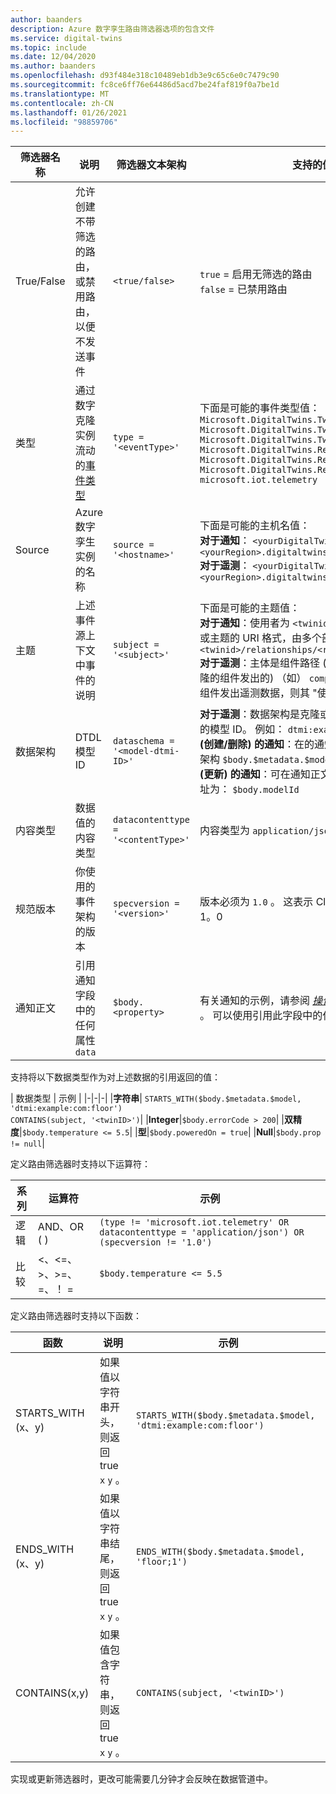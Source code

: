 ```yaml
---
author: baanders
description: Azure 数字孪生路由筛选器选项的包含文件
ms.service: digital-twins
ms.topic: include
ms.date: 12/04/2020
ms.author: baanders
ms.openlocfilehash: d93f484e318c10489eb1db3e9c65c6e0c7479c90
ms.sourcegitcommit: fc8ce6ff76e64486d5acd7be24faf819f0a7be1d
ms.translationtype: MT
ms.contentlocale: zh-CN
ms.lasthandoff: 01/26/2021
ms.locfileid: "98859706"
---
```

| 筛选器名称 | 说明 | 筛选器文本架构 | 支持的值 | 
| --- | --- | --- | --- |
| True/False | 允许创建不带筛选的路由，或禁用路由，以便不发送事件 | `<true/false>` | `true` = 启用无筛选的路由 <br> `false` = 已禁用路由 |
| 类型 | 通过数字克隆实例流动的[事件类型](../articles/digital-twins/concepts-route-events.md#types-of-event-messages) | `type = '<eventType>'` | 下面是可能的事件类型值： <br>`Microsoft.DigitalTwins.Twin.Create` <br> `Microsoft.DigitalTwins.Twin.Delete` <br> `Microsoft.DigitalTwins.Twin.Update`<br>`Microsoft.DigitalTwins.Relationship.Create`<br>`Microsoft.DigitalTwins.Relationship.Update`<br> `Microsoft.DigitalTwins.Relationship.Delete` <br> `microsoft.iot.telemetry`  |
| Source | Azure 数字孪生实例的名称 | `source = '<hostname>'`| 下面是可能的主机名值： <br> **对于通知**： `<yourDigitalTwinInstance>.api.<yourRegion>.digitaltwins.azure.net` <br> **对于遥测**： `<yourDigitalTwinInstance>.api.<yourRegion>.digitaltwins.azure.net/<twinId>`|
| 主题 | 上述事件源上下文中事件的说明 | `subject = '<subject>'` | 下面是可能的主题值： <br>**对于通知**：使用者为 `<twinid>` <br> 或主题的 URI 格式，由多个部件或 Id 唯一标识：<br>`<twinid>/relationships/<relationshipid>`<br> **对于遥测**：主体是组件路径 (如果遥测数据是从克隆的组件发出的) （如） `comp1.comp2` 。 如果未从组件发出遥测数据，则其 "使用者" 字段为空。 |
| 数据架构 | DTDL 模型 ID | `dataschema = '<model-dtmi-ID>'` | **对于遥测**：数据架构是克隆或发出遥测数据的组件的模型 ID。 例如： `dtmi:example:com:floor4;2` <br>**(创建/删除) 的通知**：在的通知正文中可以访问数据架构 `$body.$metadata.$model` 。 <br>**(更新) 的通知**：可在通知正文中访问数据架构，网址为： `$body.modelId`|
| 内容类型 | 数据值的内容类型 | `datacontenttype = '<contentType>'` | 内容类型为 `application/json` |
| 规范版本 | 你使用的事件架构的版本 | `specversion = '<version>'` | 版本必须为 `1.0` 。 这表示 CloudEvents 架构版本1。0 |
| 通知正文 | 引用通知字段中的任何属性 `data` | `$body.<property>` | 有关通知的示例，请参阅 [*操作方法：了解事件数据*](../articles/digital-twins/how-to-interpret-event-data.md) 。 可以使用引用此字段中的任何属性 `data``$body`

支持将以下数据类型作为对上述数据的引用返回的值：

| 数据类型 | 示例 |
|-|-|-|
|**字符串**| `STARTS_WITH($body.$metadata.$model, 'dtmi:example:com:floor')` <br> `CONTAINS(subject, '<twinID>')`|
|**Integer**|`$body.errorCode > 200`|
|**双精度**|`$body.temperature <= 5.5`|
|**型**|`$body.poweredOn = true`|
|**Null**|`$body.prop != null`|

定义路由筛选器时支持以下运算符：

|系列|运算符|示例|
|-|-|-|
|逻辑|AND、OR ( ) |`(type != 'microsoft.iot.telemetry' OR datacontenttype = 'application/json') OR (specversion != '1.0')`|
|比较|<、<=、>、>=、=、！ =|`$body.temperature <= 5.5`

定义路由筛选器时支持以下函数：

|函数|说明|示例|
|--|--|--|
|STARTS_WITH (x、y) |如果值以字符串开头，则返回 true `x` `y` 。|`STARTS_WITH($body.$metadata.$model, 'dtmi:example:com:floor')`|
|ENDS_WITH (x、y)  | 如果值以字符串结尾，则返回 true `x` `y` 。|`ENDS_WITH($body.$metadata.$model, 'floor;1')`|
|CONTAINS(x,y)| 如果值包含字符串，则返回 true `x` `y` 。|`CONTAINS(subject, '<twinID>')`|

实现或更新筛选器时，更改可能需要几分钟才会反映在数据管道中。
